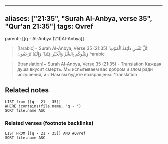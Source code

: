 
---
aliases: ["21:35", "Surah Al-Anbya, verse 35", "Qur'an 21:35"]
tags: Qvref
---

parent:: [[q - Al-Anbya (21)|Al-Anbya]]

> [!arabic]+ Surah Al-Anbya, Verse 35 (21:35)
> <span class="quran-arabic">كُلُّ نَفْسٍ ذَآئِقَةُ ٱلْمَوْتِ ۗ وَنَبْلُوكُم بِٱلشَّرِّ وَٱلْخَيْرِ فِتْنَةً ۖ وَإِلَيْنَا تُرْجَعُونَ</span>
^arabic

> [!translation]+ Surah Al-Anbya, Verse 35 (21:35) - Translation
> Каждая душа вкусит смерть. Мы испытываем вас добром и злом ради искушения, и к Нам вы будете возвращены.
^translation



## Related notes
```dataview
LIST from [[q - 21 - 35]]
WHERE !contains(file.name, "q - ")
SORT file.name ASC
```

### Related verses (footnote backlinks)
```dataview
LIST FROM [[q - 21 - 35]] AND #Qvref
SORT file.name ASC
```

